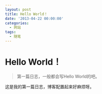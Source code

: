 ```yaml
---
layout: post
title: Hello World！
date: '2013-04-22 00:00:00'
categories:
  - 网站
tags:
  - 随笔
---
```


# Hello World！

> 第一篇日志，一般都会写Hello World的吧。

这是我的第一篇日志，博客配置起来好麻烦呀。
